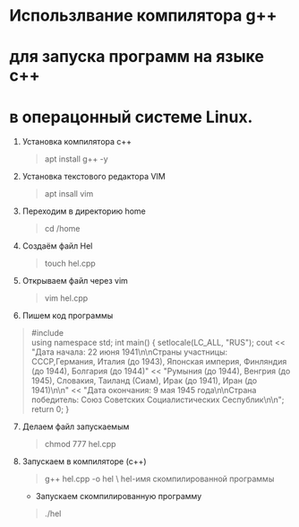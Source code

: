 #   Использлвание компилятора g++ 
#  для запуска программ на языке с++
#   в операцонный системе Linux.

1.  Установка компилятора с++
    >apt install g++ -y
        
2.  Установка текстового редактора VIM
    >apt insall vim
        
3.  Переходим в директорию home
    >cd /home
        
4.  Создаём файл Hel 
    >touch hel.cpp
        
5.  Открываем файл через vim
    >vim hel.cpp
        
6.  Пишем код программы
   >#include<iostream>	
    using namespace std;
    int main()
    {
    setlocale(LC_ALL, "RUS");
	cout << "Дата начала: 22 июня 1941\n\nСтраны участницы: CCCР,Германия, Италия (до 1943), Японская империя, Финляндия (до 1944), Болгария (до 1944)"
    << "Румыния (до 1944), Венгрия (до 1945), Словакия, Таиланд (Сиам), Ирак (до 1941), Иран (до 1941)\n\n"
    << "Дата окончания: 9 мая 1945 года\n\nСтрана победитель: Союз Советских Социалистических Сеспублик\n\n";
    return 0;
   >}

7.  Делаем файл запускаемым
    >chmod 777 hel.cpp
    
8. Запускаем в компиляторе (c++)
    >g++ hel.cpp -o hel \\ hel-имя скомпилированной программы
    
   + Запускаем скомпилированную программу
    > ./hel
        
